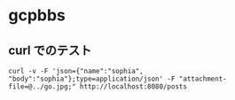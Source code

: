 # gcpbbs

## curl でのテスト
`curl -v -F 'json={"name":"sophia", "body":"sophia"};type=application/json' -F "attachment-file=@../go.jpg;" http://localhost:8080/posts`
